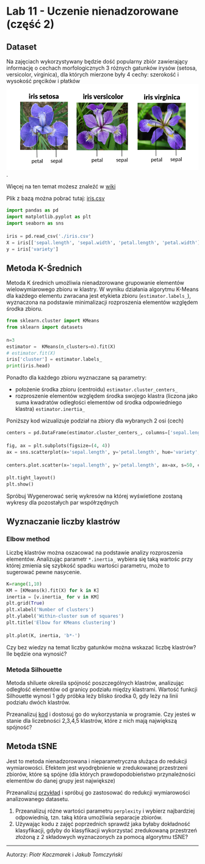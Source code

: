 # Lab 11 - Uczenie nienadzorowane (część 2)

## Dataset

Na zajęciach wykorzystywany będzie dość popularny zbiór zawierający informację o cechach morfologicznych 3 różnych gatunków irysów (setosa, versicolor, virginica), dla których mierzone były 4 cechy: szerokość i wysokość pręcików i płatków ![iris](_images/lab_10/iris.png).

Więcej na ten temat możesz znaleźć w [wiki](https://en.wikipedia.org/wiki/Iris_flower_data_set)

Plik z bazą można pobrać tutaj: [iris.csv](_resources/lab_10/iris.csv)

```python
import pandas as pd
import matplotlib.pyplot as plt
import seaborn as sns

iris = pd.read_csv('./iris.csv')
X = iris[['sepal.length', 'sepal.width', 'petal.length', 'petal.width']]
y = iris['variety']
```



## Metoda K-Średnich
Metoda K średnich umożliwia nienadzorowane grupowanie elementów wielowymiarowego zbioru w klastry. W wyniku działania algorytmu K-Means dla każdego elementu zwracana jest etykieta zbioru (`estimator.labels_`), wyznaczona na podstawie minimalizacji rozproszenia elementów względem środka zbioru.

``` python
from sklearn.cluster import KMeans
from sklearn import datasets

n=3
estimator =  KMeans(n_clusters=n).fit(X)
# estimator.fit(X)
iris['cluster'] = estimator.labels_
print(iris.head)

```
Ponadto dla każdego zbioru wyznaczane są parametry:
- położenie środka zbioru (centroidu) `estimator.cluster_centers_`
- rozproszenie elementów względem środka swojego  klastra (liczona jako suma kwadratów odległości elementów od środka odpowiedniego klastra) `estimator.inertia_`

Poniższy kod wizualizuje podział na zbiory dla wybranych 2 osi (cech)
``` python
centers = pd.DataFrame(estimator.cluster_centers_, columns=['sepal.length', 'sepal.width', 'petal.length', 'petal.width'])

fig, ax = plt.subplots(figsize=(4, 4))
ax = sns.scatterplot(x='sepal.length', y='petal.length', hue='variety', style='cluster', ax=ax, data=iris)

centers.plot.scatter(x='sepal.length', y='petal.length', ax=ax, s=50, color='black')

plt.tight_layout()
plt.show()
```
Spróbuj Wygenerować serię wykresów na której wyświetlone zostaną wykresy dla pozostałych par współrzędnych

## Wyznaczanie liczby klastrów
###  Elbow method
Liczbę klastrów można oszacować na podstawie analizy rozproszenia elementów. Analizując parametr `*.inertia_` wybiera się taką wartośc przy której zmienia się szybkość spadku wartości parametru, może to sugerować pewne nasycenie.

``` python
K=range(1,10)
KM = [KMeans(k).fit(X) for k in K]
inertia = [v.inertia_ for v in KM]
plt.grid(True)
plt.xlabel('Number of clusters')
plt.ylabel('Within-cluster sum of squares')
plt.title('Elbow for KMeans clustering')

plt.plot(K, inertia, 'b*-')
```
Czy bez wiedzy na temat liczby gatunków można wskazać liczbę klastrów? Ile będzie ona wynosić?

### Metoda Silhouette
Metoda shiluete określa spójność poszczególnych klastrów, analizując odległość elementów od granicy podziału między klastrami. Wartość funkcji Silhouette wynosi 1 gdy próbka leży blisko środka 0, gdy leży na linii podziału dwóch klastrów.

Przeanalizuj [kod](https://scikit-learn.org/stable/auto_examples/cluster/plot_kmeans_silhouette_analysis.html) i dostosuj go do wykorzystania w programie. Czy jesteś w stanie dla liczebności 2,3,4,5 klastrów, które z nich mają największą spójność?

## Metoda tSNE
Jest to metoda nienadzorowana i nieparametryczna służąca do redukcji wymiarowości. Efektem jest wyodrębnienie w zredukowanej przestrzeni zbiorów, które są spójne (dla których prawdopodobieństwo przynależności elementów do danej grupy jest największe)

Przeanalizuj [przykład](https://scikit-learn.org/stable/auto_examples/manifold/plot_t_sne_perplexity.html#sphx-glr-auto-examples-manifold-plot-t-sne-perplexity-py) i spróbuj go zastosować do redukcji wymiarowości analizowanego datasetu.

1. Przeanalizuj różne wartości parametru  `perplexity` i wybierz najbardziej odpowiednią, tzn. taką która umożliwia separacje zbiorów.
2.  Używając kodu z zajęć poprzednich sprawdź jaka byłaby dokładność klasyfikacji, gdyby do klasyfikacji wykorzystać zredukowaną przestrzeń złożoną z 2 składowych wyznaczonych za pomocą algorytmu tSNE?

---
Autorzy: *Piotr Kaczmarek*  i *Jakub Tomczyński*
